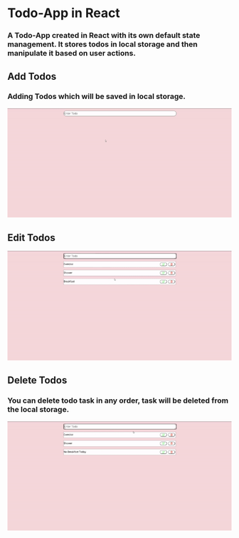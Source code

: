# Todo-App in React
### A Todo-App created in React with its own default state management. It stores todos in local storage and then manipulate it based on user actions.

## Add Todos
### Adding Todos which will be saved in local storage.
<img src="app-pics/AddTodos.gif">

## Edit Todos
<img src="app-pics/EditTodos.gif">

## Delete Todos
### You can delete todo task in any order, task will be deleted from the local storage.
<img src="app-pics/DeleteTodos.gif">
